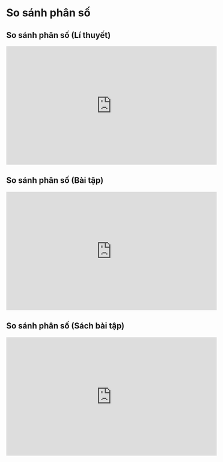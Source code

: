 # So sánh phân số
## So sánh phân số (Lí thuyết)
<iframe width="560" height="315" src="https://www.youtube.com/embed/l2ownA57PLg?si=oFMxXAKd9N4-8-M_" title="YouTube video player" frameborder="0" allow="accelerometer; autoplay; clipboard-write; encrypted-media; gyroscope; picture-in-picture; web-share" referrerpolicy="strict-origin-when-cross-origin" allowfullscreen></iframe>

## So sánh phân số (Bài tập)
<iframe width="560" height="315" src="https://www.youtube.com/embed/N5OEnjcactU?si=Pu14Pv12Vy7vsabt" title="YouTube video player" frameborder="0" allow="accelerometer; autoplay; clipboard-write; encrypted-media; gyroscope; picture-in-picture; web-share" referrerpolicy="strict-origin-when-cross-origin" allowfullscreen></iframe>

## So sánh phân số (Sách bài tập)
<iframe width="560" height="315" src="https://www.youtube.com/embed/rK5sCstxYIY?si=y7B4EX_CA1RFoSgg" title="YouTube video player" frameborder="0" allow="accelerometer; autoplay; clipboard-write; encrypted-media; gyroscope; picture-in-picture; web-share" referrerpolicy="strict-origin-when-cross-origin" allowfullscreen></iframe>